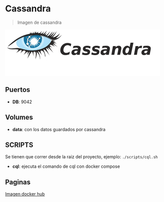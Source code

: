 
# Cassandra

>  Imagen de cassandra

![alt text](img/cassandra.png)

## Puertos

* **DB**: 9042

## Volumes

* **data**: con los datos guardados por cassandra

## SCRIPTS

Se tienen que correr desde la raiz del proyecto, ejemplo:
`./scripts/cql.sh`

* **cql**: ejecuta el comando de cql con docker compose  

## Paginas

[Imagen docker hub](https://hub.docker.com/_/cassandra)